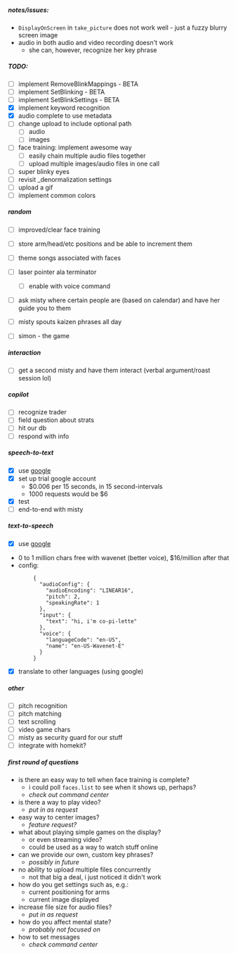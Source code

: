 ##### notes/issues:
- `DisplayOnScreen` in `take_picture` does not work well - just a fuzzy blurry screen image
- audio in both audio and video recording doesn't work
    - she can, however, recognize her key phrase
    
##### TODO:
- [ ] implement RemoveBlinkMappings - BETA
- [ ] implement SetBlinking - BETA
- [ ] implement SetBlinkSettings - BETA
- [x] implement keyword recognition
- [x] audio complete to use metadata
- [ ] change upload to include optional path
    - [ ] audio
    - [ ] images
- [ ] face training: implement awesome way
    - [ ] easily chain multiple audio files together
    - [ ] upload multiple images/audio files in one call
- [ ] super blinky eyes
- [ ] revisit _denormalization settings
- [ ] upload a gif
- [ ] implement common colors

##### random
- [ ] improved/clear face training
- [ ] store arm/head/etc positions and be able to increment them
- [ ] theme songs associated with faces
- [ ] laser pointer ala terminator
    - [ ] enable with voice command
- [ ] ask misty where certain people are (based on calendar) and have her guide you to them
- [ ] misty spouts kaizen phrases all day
- [ ] simon - the game


##### interaction
- [ ] get a second misty and have them interact (verbal argument/roast session lol)

##### copilot
- [ ] recognize trader
- [ ] field question about strats
- [ ] hit our db
- [ ] respond with info

##### speech-to-text
- [x] use [google](https://cloud.google.com/speech-to-text/)
- [x] set up trial google account
  - $0.006 per 15 seconds, in 15 second-intervals
  - 1000 requests would be $6
- [x] test 
- [ ] end-to-end with misty

##### text-to-speech
- [x] use [google](https://cloud.google.com/text-to-speech/)
- 0 to 1 million chars free with wavenet (better voice), $16/million after that
- config:
```
        {
          "audioConfig": {
            "audioEncoding": "LINEAR16",
            "pitch": 2,
            "speakingRate": 1
          },
          "input": {
            "text": "hi, i'm co-pi-lette"
          },
          "voice": {
            "languageCode": "en-US",
            "name": "en-US-Wavenet-E"
          }
        }
```

- [x] translate to other languages (using google)

##### other
- [ ] pitch recognition
- [ ] pitch matching
- [ ] text scrolling
- [ ] video game chars
- [ ] misty as security guard for our stuff
- [ ] integrate with homekit?

##### first round of questions
 - is there an easy way to tell when face training is complete?
    - i could poll `faces.list` to see when it shows up, perhaps?
    - _check out command center_
 - is there a way to play video?
    - _put in as request_
 - easy way to center images?
    - _feature request?_
 - what about playing simple games on the display?
    - or even streaming video?
    - could be used as a way to watch stuff online
 - can we provide our own, custom key phrases?
    - _possibly in future_
 - no ability to upload multiple files concurrently
    - not that big a deal, i just noticed it didn't work
 - how do you get settings such as, e.g.:
    - current positioning for arms
    - current image displayed
 - increase file size for audio files?
    - _put in as request_
 - how do you affect mental state?
    - _probably not focused on_
 - how to set messages
    - _check command center_
